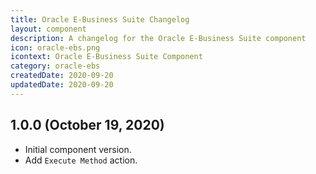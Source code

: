 ```yaml
---
title: Oracle E-Business Suite Changelog
layout: component
description: A changelog for the Oracle E-Business Suite component
icon: oracle-ebs.png
icontext: Oracle E-Business Suite Component
category: oracle-ebs
createdDate: 2020-09-20
updatedDate: 2020-09-20
---
```


## 1.0.0 (October 19, 2020)

* Initial component version.
* Add `Execute Method` action.
